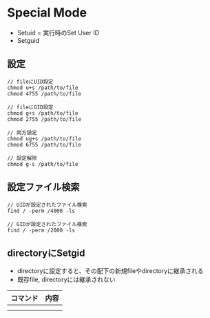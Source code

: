 # Special Mode

* Setuid = 実行時のSet User ID
* Setguid

## 設定

```
// fileにUID設定
chmod u+s /path/to/file
chmod 4755 /path/to/file

// fileにGID設定
chmod g+s /path/to/file
chmod 2755 /path/to/file

// 両方設定
chmod ug+s /path/to/file
chmod 6755 /path/to/file

// 設定解除
chmod g-s /path/to/file
```


## 設定ファイル検索

```
// UIDが設定されたファイル検索
find / -perm /4000 -ls

// GIDが設定されたファイル検索
find / -perm /2000 -ls

```

## directoryにSetgid

* directoryに設定すると、その配下の新規fileやdirectoryに継承される
* 既存file, directoryには継承されない

|コマンド|内容|
|:------------:|:-----------|
|||
|||
